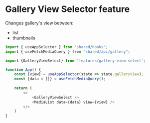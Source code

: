 # Gallery View Selector feature

Changes gallery's view between:
* list
* thumbnails

```typescript
import { useAppSelector } from "shared/hooks";
import { useFetchMediaQuery } from "shared/api/gallery";

import {GalleryViewSelect} from 'features/gallery-view-select';

function App() {
    const {view} = useAppSelector(state => state.galleryView);
    const {data = []} = useFetchMediaQuery();
    
    return (
        <>
            <GalleryViewSelect />
            <MediaList data={data} view={view} />
        </>
    )
}
```
